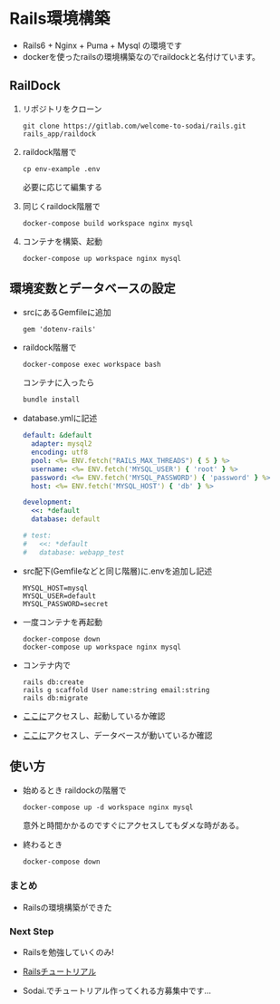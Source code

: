 # Rails環境構築

- Rails6 + Nginx + Puma + Mysql の環境です
- dockerを使ったrailsの環境構築なのでraildockと名付けています。



## RailDock

1. リポジトリをクローン
   
   ```
   git clone https://gitlab.com/welcome-to-sodai/rails.git rails_app/raildock
   ```
   
2. raildock階層で
   ```
   cp env-example .env
   ```
   必要に応じて編集する
   
3. 同じくraildock階層で

   ```
   docker-compose build workspace nginx mysql
   ```

4. コンテナを構築、起動

   ```
   docker-compose up workspace nginx mysql
   ```


## 環境変数とデータベースの設定

- srcにあるGemfileに追加

  ```Gemfile:Gemfile
  gem 'dotenv-rails'
  ```

- raildock階層で

  ```bash
  docker-compose exec workspace bash
  ```

  コンテナに入ったら

  ```bash
  bundle install
  ```

- database.ymlに記述

  ```yml:database.yml
  default: &default
    adapter: mysql2
    encoding: utf8
    pool: <%= ENV.fetch("RAILS_MAX_THREADS") { 5 } %>
    username: <%= ENV.fetch('MYSQL_USER') { 'root' } %>
    password: <%= ENV.fetch('MYSQL_PASSWORD') { 'password' } %>
    host: <%= ENV.fetch('MYSQL_HOST') { 'db' } %>
  
  development:
    <<: *default
    database: default
  
  # test:
  #   <<: *default
  #   database: webapp_test
  ```

- src配下(Gemfileなどと同じ階層)に.envを追加し記述

  ```txt:.env
  MYSQL_HOST=mysql
  MYSQL_USER=default
  MYSQL_PASSWORD=secret
  ```

- 一度コンテナを再起動

  ```
  docker-compose down
  docker-compose up workspace nginx mysql
  ```

- コンテナ内で

  ```
  rails db:create
  rails g scaffold User name:string email:string
  rails db:migrate
  ```

- [ここに](http:/localhost)アクセスし、起動しているか確認

- [ここに](http:/localhost/users)アクセスし、データベースが動いているか確認



## 使い方

- 始めるとき raildockの階層で

  ```
  docker-compose up -d workspace nginx mysql
  ```

  意外と時間かかるのですぐにアクセスしてもダメな時がある。

- 終わるとき

  ```
  docker-compose down
  ```




### まとめ

- Railsの環境構築ができた



### Next Step

- Railsを勉強していくのみ!

- [Railsチュートリアル](https://railstutorial.jp/chapters/beginning?version=5.1)

- Sodai.でチュートリアル作ってくれる方募集中です...

   

